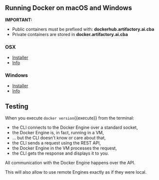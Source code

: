 
## Running Docker on macOS and Windows

**IMPORTANT:**
- Public containers must be prefixed with: **dockerhub.artifactory.ai.cba**
- Private containers are stored in **docker.artifactory.ai.cba**

### OSX
- [Installer](https://download.docker.com/mac/stable/Docker.dmg)
- [Info](https://docs.docker.com/v17.12/docker-for-mac/install/)

### Windows
- [Installer](https://download.docker.com/win/stable/Docker%20for%20Windows%20Installer.exe)
- [Info](https://docs.docker.com/v17.12/docker-for-windows/install/#download-docker-for-windows)

## Testing

When you execute `docker version`{{execute}} from the terminal:

* the CLI connects to the Docker Engine over a standard socket,
* the Docker Engine is, in fact, running in a VM,
* ... but the CLI doesn't know or care about that,
* the CLI sends a request using the REST API,
* the Docker Engine in the VM processes the request,
* the CLI gets the response and displays it to you.

All communication with the Docker Engine happens over the API.

This will also allow to use remote Engines exactly as if they were local.
